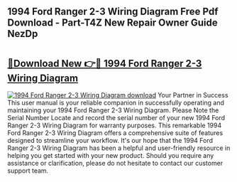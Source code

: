 ## 1994 Ford Ranger 2-3 Wiring Diagram Free Pdf Download - Part-T4Z New Repair Owner Guide NezDp

# <h2><a href="http://dfpr8w6.blite.top/?on=1994+Ford+Ranger+2-3+Wiring+Diagram">🔗Download New 👉🔴 1994 Ford Ranger 2-3 Wiring Diagram</a></h2>

[![1994 Ford Ranger 2-3 Wiring Diagram download](https://i.imgur.com/lujVjoI.png)](http://dfpr8w6.blite.top/?on=1994+Ford+Ranger+2-3+Wiring+Diagram)
Your Partner in Success This user manual is your reliable companion in successfully operating and maintaining your 1994 Ford Ranger 2-3 Wiring Diagram. Please Note the Serial Number Locate and record the serial number of your new 1994 Ford Ranger 2-3 Wiring Diagram for warranty purposes. This remarkable 1994 Ford Ranger 2-3 Wiring Diagram offers a comprehensive suite of features designed to streamline your workflow. It's our hope that the 1994 Ford Ranger 2-3 Wiring Diagram has been a helpful and user-friendly resource in helping you get started with your new product. Should you require any assistance or clarification, please do not hesitate to contact our customer support team.
